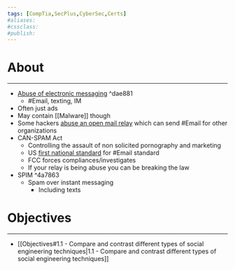 ```yaml
---
tags: [CompTia,SecPlus,CyberSec,Certs]
#aliases:
#cssclass:
#publish:
---
```


# About
---
- <u>Abuse of electronic messaging</u> ^dae881
	- #Email, texting, IM
- Often just ads
- May contain [[Malware]] though
- Some hackers <u>abuse an open mail relay</u> which can send #Email  for other organizations
- CAN-SPAM Act
	- Controlling the assault of non solicited pornography and marketing
	- US <u>first national standard</u> for #Email standard
	- FCC forces compliances/investigates
	- If your relay is being abuse you can be breaking the law
- SPIM ^4a7863
	- Spam over instant messaging
		- Including texts

# Objectives
---
- [[Objectives#1.1 - Compare and contrast different types of social engineering techniques|1.1 - Compare and contrast different types of social engineering techniques]]